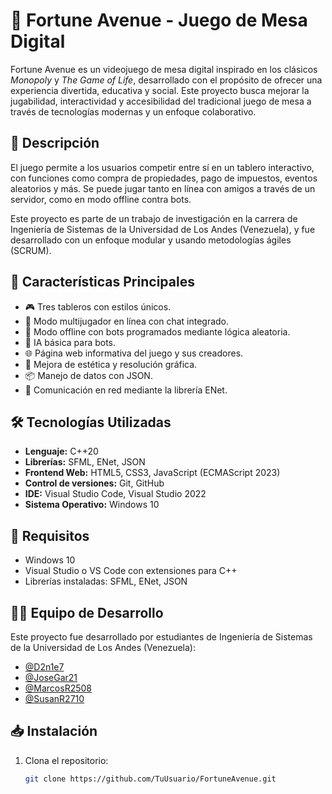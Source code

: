 # 🎲 Fortune Avenue - Juego de Mesa Digital

Fortune Avenue es un videojuego de mesa digital inspirado en los clásicos *Monopoly* y *The Game of Life*, desarrollado con el propósito de ofrecer una experiencia divertida, educativa y social. Este proyecto busca mejorar la jugabilidad, interactividad y accesibilidad del tradicional juego de mesa a través de tecnologías modernas y un enfoque colaborativo.

## 📌 Descripción

El juego permite a los usuarios competir entre sí en un tablero interactivo, con funciones como compra de propiedades, pago de impuestos, eventos aleatorios y más. Se puede jugar tanto en línea con amigos a través de un servidor, como en modo offline contra bots.

Este proyecto es parte de un trabajo de investigación en la carrera de Ingeniería de Sistemas de la Universidad de Los Andes (Venezuela), y fue desarrollado con un enfoque modular y usando metodologías ágiles (SCRUM).

## 🚀 Características Principales

- 🎮 Tres tableros con estilos únicos.
- 👾 Modo multijugador en línea con chat integrado.
- 🤖 Modo offline con bots programados mediante lógica aleatoria.
- 🧠 IA básica para bots.
- 🌐 Página web informativa del juego y sus creadores.
- 🎨 Mejora de estética y resolución gráfica.
- 📦 Manejo de datos con JSON.
- 🔗 Comunicación en red mediante la librería ENet.

## 🛠 Tecnologías Utilizadas

- **Lenguaje:** C++20
- **Librerías:** SFML, ENet, JSON
- **Frontend Web:** HTML5, CSS3, JavaScript (ECMAScript 2023)
- **Control de versiones:** Git, GitHub
- **IDE:** Visual Studio Code, Visual Studio 2022
- **Sistema Operativo:** Windows 10

## 📄 Requisitos
- Windows 10
- Visual Studio o VS Code con extensiones para C++
- Librerías instaladas: SFML, ENet, JSON

 ## 👨‍💻 Equipo de Desarrollo

Este proyecto fue desarrollado por estudiantes de Ingeniería de Sistemas de la Universidad de Los Andes (Venezuela):

- [@D2n1e7](https://github.com/D2n1e7)
- [@JoseGar21](https://github.com/JoseGar21)
- [@MarcosR2508](https://github.com/MarcosR2508)
- [@SusanR2710](https://github.com/SusanR2710)
  
## 📥 Instalación

1. Clona el repositorio:

   ```bash
   git clone https://github.com/TuUsuario/FortuneAvenue.git
